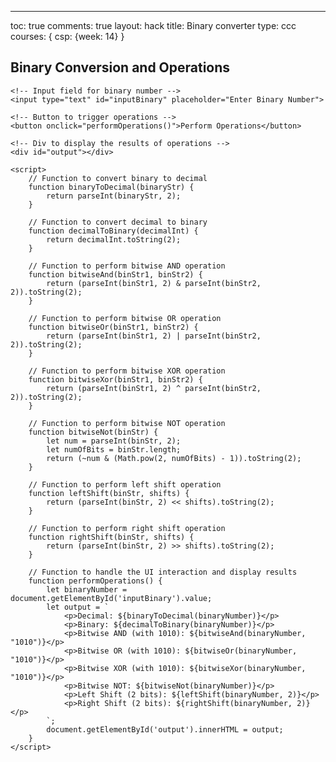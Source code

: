 ---
toc: true
comments: true
layout: hack
title: Binary converter
type: ccc
courses: { csp: {week: 14} }


<html>
<head>
    <!-- Title of the Webpage -->
    <title>Binary Operations</title>
</head>
<body>
    <!-- Heading of the Webpage -->
    <h2>Binary Conversion and Operations</h2>

    <!-- Input field for binary number -->
    <input type="text" id="inputBinary" placeholder="Enter Binary Number">

    <!-- Button to trigger operations -->
    <button onclick="performOperations()">Perform Operations</button>

    <!-- Div to display the results of operations -->
    <div id="output"></div>

    <script>
        // Function to convert binary to decimal
        function binaryToDecimal(binaryStr) {
            return parseInt(binaryStr, 2);
        }

        // Function to convert decimal to binary
        function decimalToBinary(decimalInt) {
            return decimalInt.toString(2);
        }

        // Function to perform bitwise AND operation
        function bitwiseAnd(binStr1, binStr2) {
            return (parseInt(binStr1, 2) & parseInt(binStr2, 2)).toString(2);
        }

        // Function to perform bitwise OR operation
        function bitwiseOr(binStr1, binStr2) {
            return (parseInt(binStr1, 2) | parseInt(binStr2, 2)).toString(2);
        }

        // Function to perform bitwise XOR operation
        function bitwiseXor(binStr1, binStr2) {
            return (parseInt(binStr1, 2) ^ parseInt(binStr2, 2)).toString(2);
        }

        // Function to perform bitwise NOT operation
        function bitwiseNot(binStr) {
            let num = parseInt(binStr, 2);
            let numOfBits = binStr.length;
            return (~num & (Math.pow(2, numOfBits) - 1)).toString(2);
        }

        // Function to perform left shift operation
        function leftShift(binStr, shifts) {
            return (parseInt(binStr, 2) << shifts).toString(2);
        }

        // Function to perform right shift operation
        function rightShift(binStr, shifts) {
            return (parseInt(binStr, 2) >> shifts).toString(2);
        }

        // Function to handle the UI interaction and display results
        function performOperations() {
            let binaryNumber = document.getElementById('inputBinary').value;
            let output = `
                <p>Decimal: ${binaryToDecimal(binaryNumber)}</p>
                <p>Binary: ${decimalToBinary(binaryNumber)}</p>
                <p>Bitwise AND (with 1010): ${bitwiseAnd(binaryNumber, "1010")}</p>
                <p>Bitwise OR (with 1010): ${bitwiseOr(binaryNumber, "1010")}</p>
                <p>Bitwise XOR (with 1010): ${bitwiseXor(binaryNumber, "1010")}</p>
                <p>Bitwise NOT: ${bitwiseNot(binaryNumber)}</p>
                <p>Left Shift (2 bits): ${leftShift(binaryNumber, 2)}</p>
                <p>Right Shift (2 bits): ${rightShift(binaryNumber, 2)}</p>
            `;
            document.getElementById('output').innerHTML = output;
        }
    </script>
</body>
</html>
